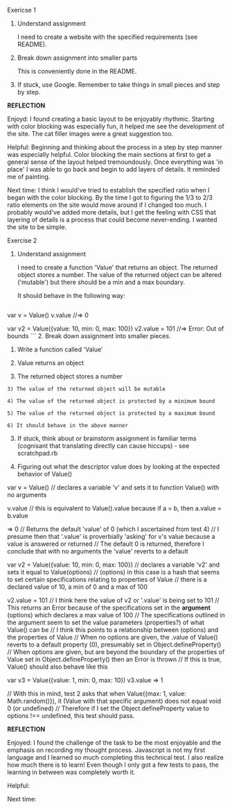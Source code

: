 Exericse 1

1. Understand assignment

	I need to create a website with the specified requirements (see README).

2. Break down assignment into smaller parts

	This is conveniently done in the README.

3. If stuck, use Google. Remember to take things in small pieces and step by step.

**REFLECTION**

Enjoyd: I found creating a basic layout to be enjoyably rhythmic. Starting with color blocking was especially fun, it helped me see the development of the site. The cat filler images were a great suggestion too. 

Helpful: Beginning and thinking about the process in a step by step manner was especially helpful. Color blocking the main sections at first to get a general sense of the layout helped tremoundously. Once everything was 'in place' I was able to go back and begin to add layers of details. It reminded me of painting. 

Next time: I think I would've tried to establish the specified ratio when I began with the color blocking. By the time I got to figuring the 1/3 to 2/3 ratio elements on the site would move around if I changed too much. I probably would've added more details, but I get the feeling with CSS that layering of details is a process that could become never-ending. I wanted the site to be simple. 

Exercise 2

1. Understand assignment 
	
	I need to create a function 'Value' that returns an object. The returned object stores a number. The value of the returned object can be altered ('mutable') but there should be a min and a max boundary. 

	It should behave in the following way:

	```
  var v = Value()
  v.value
  //=> 0

  var v2 = Value({value: 10, min: 0, max: 100})
  v2.value = 101
  //=> Error: Out of bounds
	```
2. Break down assignment into smaller pieces.

  1) Write a function called 'Value'
  
  2) Value returns an object

  3) The returned object stores a number
	
	3) The value of the returned object will be mutable
	
	4) The value of the returned object is protected by a minimum bound
	
	5) The value of the returned object is protected by a maximum bound
	
	6) It should behave in the above manner


3. If stuck, think about or brainstorm assignment in familiar terms (cognisant that translating directly can cause hiccups) - see scratchpad.rb

4. Figuring out what the descriptor value does by looking at the expected behavior of Value()

var v = Value() 
// declares a variable 'v' and sets it to function Value() with no arguments


v.value 
// this is equivalent to Value().value because if a = b, then a.value = b.value

=> 0
// Returns the default 'value' of 0 (which I ascertained from test 4) 
// I presume then that '.value' is proverbially 'asking' for v's value because a value is answered or returned
// The default 0 is returned, therefore I conclude that with no arguments the 'value' reverts to a default

var v2 = Value({value: 10, min: 0, max: 100})
// declares a variable 'v2' and sets it equal to Value(options)
// (options) in this case is a hash that seems to set certain specifications relating to properties of Value
// there is a declared value of 10, a min of 0 and a max of 100

v2.value = 101
// I think here the value of v2 or '.value' is being set to 101
// This returns an Error because of the specifications set in the **argument** (options) which declares a max value of 100
// The specifications outlined in the argument seem to set the value parameters (properties?) of what Value() can be
// I think this points to a relationship between (options) and the properties of Value
// When no options are given, the .value of Value() reverts to a default property (0), presumably set in Object.defineProperty()
// When options are given, but are beyond the boundary of the properties of Value set in Object.defineProperty() then an Error is thrown
// If this is true, Value() should also behave like this

var v3 = Value({value: 1, min: 0, max: 10})
v3.value 
=> 1

// With this in mind, test 2 asks that when Value({max: 1, value: Math.random()}), it (Value with that specific argument) does not equal void 0 (or undefined)
// Therefore if I set the Object.defineProperty value to options !== undefined, this test should pass.

**REFLECTION**

Enjoyed: I found the challenge of the task to be the most enjoyable and the emphasis on recording my thought process. Javascript is not my first language and I learned so much completing this technical test. I also realize how much there is to learn! Even though I only got a few tests to pass, the learning in between was completely worth it. 

Helpful:

Next time:


